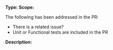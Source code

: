 <!--

Before Pull Request check whether your commits follow this convention

https://github.com/verdaccio/verdaccio/blob/master/CONTRIBUTING.md#git-commit-guidelines

  * If your PR fix an issue don't forget to update the unit test and documentation in /docs folder
  * If your PR delivers a new feature, please, provide examples and why such feature should be considered.
  * Document your changes /docs
  * Add unit test
  * Follow the commit guidelines in order to get a quick approval

Pick one/multiple type, if none apply please suggest one, we might be included it by default

eg: bug / feature / documentation / unit test / build

Also, we need the scopes involved (aka package folder names):

eg:

-->
**Type:**
**Scope:**

The following has been addressed in the PR:

*  There is a related issue?
*  Unit or Functional tests are included in the PR

**Description:**

<!-- Resolves #??? -->
